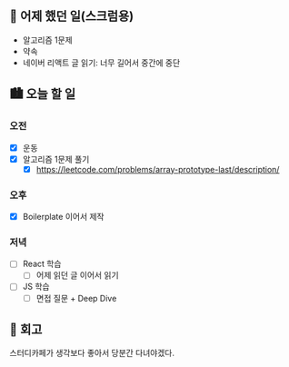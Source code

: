 ## 🌃 어제 했던 일(스크럼용)

- 알고리즘 1문제
- 약속
- 네이버 리액트 글 읽기: 너무 길어서 중간에 중단

## 🏙️ 오늘 할 일

### 오전

- [x] 운동
- [x] 알고리즘 1문제 풀기
  - [x] https://leetcode.com/problems/array-prototype-last/description/

### 오후

- [x] Boilerplate 이어서 제작

### 저녁

- [ ] React 학습
  - [ ] 어제 읽던 글 이어서 읽기
- [ ] JS 학습
  - [ ] 면접 질문 + Deep Dive

## 🌆 회고

스터디카페가 생각보다 좋아서 당분간 다녀야겠다.
